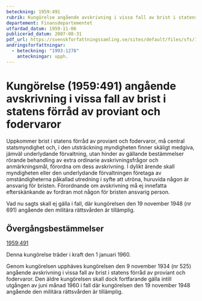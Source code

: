 ```yaml
---
beteckning: 1959:491
rubrik: Kungörelse angående avskrivning i vissa fall av brist i statens förråd av proviant och fodervaror
departement: Finansdepartementet
utfardad_datum: 1959-11-06
publicerad_datum: 2007-08-31
pdf_url: https://svenskforfattningssamling.se/sites/default/files/sfs/1959-11/SFS1959-491.pdf
andringsforfattningar:
  - beteckning: "1993:1278"
    anteckningar: upph.
---
```


# Kungörelse (1959:491) angående avskrivning i vissa fall av brist i statens förråd av proviant och fodervaror

Uppkommer brist i statens förråd av proviant och fodervaror, må central statsmyndighet och, i den utsträckning myndigheten finner skäligt medgiva, jämväl underlydande förvaltning, utan hinder av gällande bestämmelser rörande behandling av extra ordinarie avskrivningsfrågor och anmärkningsmål, förordna om dess avskrivning. I dylikt ärende skall myndigheten eller den underlydande förvaltningen företaga av omständigheterna påkallad utredning i syfte att utröna, huruvida någon är ansvarig för bristen. Förordnande om avskrivning må ej innefatta efterskänkande av fordran mot någon för bristen ansvarig person.

Vad nu sagts skall ej gälla i fall, där kungörelsen den 19 november 1948 (nr 691) angående den militära rättsvården är tillämplig.

## Övergångsbestämmelser

[1959:491](https://selex.se/eli/sfs/1959/491)

Denna kungörelse träder i kraft den 1 januari 1960.

Genom kungörelsen upphäves kungörelsen den 9 november 1934 (nr 525) angående avskrivning i vissa fall av brist i statens förråd av proviant och fodervaror. Den äldre kungörelsen skall dock fortfarande gälla intill utgången av juni månad 1960 i fall där kungörelsen den 19 november 1948 angående den militära rättsvården är tillämplig.
